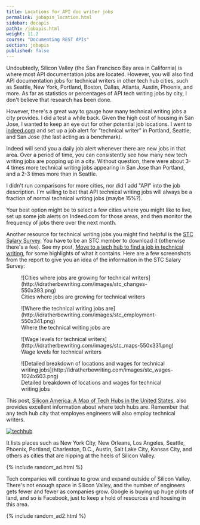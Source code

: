 ```yaml
---
title: Locations for API doc writer jobs
permalink: jobapis_location.html
sidebar: docapis
path1: /jobapis.html
weight: 11.2
course: "Documenting REST APIs"
section: jobapis
published: false
---
```


Undoubtedly, Silicon Valley (the San Francisco Bay area in California) is where most API documentation jobs are located. However, you will also find API documentation jobs for technical writers in other tech hub cities, such as Seattle, New York, Portland, Boston, Dallas, Atlanta, Austin, Phoenix, and more. As far as statistics or percentages of API tech writing jobs by city, I don't believe that research has been done.

However, there's a great way to gauge how many technical writing jobs a city provides. I did a test a while back. Given the high cost of housing in San Jose, I wanted to keep an eye out for other potential job locations. I went to [indeed.com](http://indeed.com) and set up a job alert for "technical writer" in Portland, Seattle, and San Jose (the last acting as a benchmark).

Indeed will send you a daily job alert whenever there are new jobs in that area. Over a period of time, you can consistently see how many new tech writing jobs are popping up in a city. Without question, there were about 3-4 times more technical writing jobs appearing in San Jose than Portland, and a 2-3 times more than in Seattle.

I didn't run comparisons for more cities, nor did I add "API" into the job description. I'm willing to bet that API technical writing jobs will always be a fraction of normal technical writing jobs (maybe 15%?).

Your best option might be to select a few cities where you might like to live, set up some job alerts on Indeed.com for those areas, and then monitor the frequency of jobs there over the next month.

Another resource for technical writing jobs you might find helpful is the [STC Salary Survey](http://www.stc.org/publications/products/salary-database/1391-salary-database-2013). You have to be an STC member to download it (otherwise there's a fee). See my post, [Move to a tech hub to find a job in technical writing](http://idratherbewriting.com/2009/12/24/get-a-job-in-technical-writing-step-6-move-to-a-tech-city/ "Find a job in technical writing"), for some highlights of what it contains. Here are a few screenshots from the report to give you an idea of the information in the STC Salary Survey:

<figure>![Cities where jobs are growing for technical writers](http://idratherbewriting.com/images/stc_changes-550x393.png)
<figcaption>Cities where jobs are growing for technical writers</figcaption>
</figure>

<figure>![Where the technical writing jobs are](http://idratherbewriting.com/images/stc_employment-550x341.png)
<figcaption>Where the technical writing jobs are</figcaption>
</figure>

<figure>![Wage levels for technical writers](http://idratherbewriting.com/images/stc_maps-550x331.png)
<figcaption>Wage levels for technical writers</figcaption>
</figure>

<figure>![Detailed breakdown of locations and wages for technical writing jobs](http://idratherbewriting.com/images/stc_wages-1024x603.png)
<figcaption>Detailed breakdown of locations and wages for technical writing jobs</figcaption>
</figure>

This post, [Silicon America: A Map of Tech Hubs in the United States](http://www.statetechmagazine.com/article/2013/11/silicon-america-map-tech-hubs-america), also provides excellent information about where tech hubs are. Remember that any tech hub city that employes engineers will also employ technical writers.

[![techhub](http://idratherbewriting.com/images/techhub-550x388.png)](http://www.statetechmagazine.com/article/2013/11/silicon-america-map-tech-hubs-america)

It lists places such as New York City, New Orleans, Los Angeles, Seattle, Phoenix, Portland, Charleston, D.C., Austin, Salt Lake City, Kansas City, and others as cities that are nipping at the heels of Silicon Valley.

{% include random_ad.html %}

Tech companies will continue to grow and expand outside of Silicon Valley. There's not enough space in Silicon Valley, and the number of engineers gets fewer and fewer as companies grow. Google is buying up huge plots of land, and so is Facebook, just to keep a hold of resources and housing in this area.

{% include random_ad2.html %}
